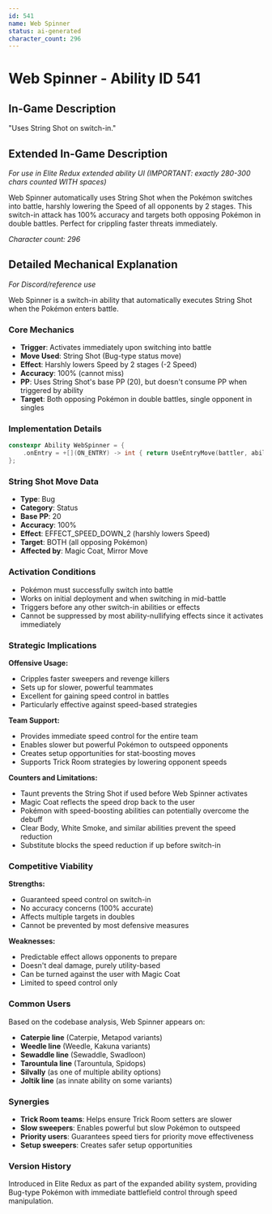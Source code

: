 ```yaml
---
id: 541
name: Web Spinner
status: ai-generated
character_count: 296
---
```


# Web Spinner - Ability ID 541

## In-Game Description
"Uses String Shot on switch-in."

## Extended In-Game Description
*For use in Elite Redux extended ability UI (IMPORTANT: exactly 280-300 chars counted WITH spaces)*

Web Spinner automatically uses String Shot when the Pokémon switches into battle, harshly lowering the Speed of all opponents by 2 stages. This switch-in attack has 100% accuracy and targets both opposing Pokémon in double battles. Perfect for crippling faster threats immediately.

*Character count: 296*

## Detailed Mechanical Explanation
*For Discord/reference use*

Web Spinner is a switch-in ability that automatically executes String Shot when the Pokémon enters battle.

### Core Mechanics
- **Trigger**: Activates immediately upon switching into battle
- **Move Used**: String Shot (Bug-type status move)
- **Effect**: Harshly lowers Speed by 2 stages (-2 Speed)
- **Accuracy**: 100% (cannot miss)
- **PP**: Uses String Shot's base PP (20), but doesn't consume PP when triggered by ability
- **Target**: Both opposing Pokémon in double battles, single opponent in singles

### Implementation Details
```cpp
constexpr Ability WebSpinner = {
    .onEntry = +[](ON_ENTRY) -> int { return UseEntryMove(battler, ability, MOVE_STRING_SHOT, 0); },
};
```

### String Shot Move Data
- **Type**: Bug
- **Category**: Status
- **Base PP**: 20
- **Accuracy**: 100%
- **Effect**: EFFECT_SPEED_DOWN_2 (harshly lowers Speed)
- **Target**: BOTH (all opposing Pokémon)
- **Affected by**: Magic Coat, Mirror Move

### Activation Conditions
- Pokémon must successfully switch into battle
- Works on initial deployment and when switching in mid-battle
- Triggers before any other switch-in abilities or effects
- Cannot be suppressed by most ability-nullifying effects since it activates immediately

### Strategic Implications
**Offensive Usage:**
- Cripples faster sweepers and revenge killers
- Sets up for slower, powerful teammates
- Excellent for gaining speed control in battles
- Particularly effective against speed-based strategies

**Team Support:**
- Provides immediate speed control for the entire team
- Enables slower but powerful Pokémon to outspeed opponents
- Creates setup opportunities for stat-boosting moves
- Supports Trick Room strategies by lowering opponent speeds

**Counters and Limitations:**
- Taunt prevents the String Shot if used before Web Spinner activates
- Magic Coat reflects the speed drop back to the user
- Pokémon with speed-boosting abilities can potentially overcome the debuff
- Clear Body, White Smoke, and similar abilities prevent the speed reduction
- Substitute blocks the speed reduction if up before switch-in

### Competitive Viability
**Strengths:**
- Guaranteed speed control on switch-in
- No accuracy concerns (100% accurate)
- Affects multiple targets in doubles
- Cannot be prevented by most defensive measures

**Weaknesses:**
- Predictable effect allows opponents to prepare
- Doesn't deal damage, purely utility-based
- Can be turned against the user with Magic Coat
- Limited to speed control only

### Common Users
Based on the codebase analysis, Web Spinner appears on:
- **Caterpie line** (Caterpie, Metapod variants)
- **Weedle line** (Weedle, Kakuna variants) 
- **Sewaddle line** (Sewaddle, Swadloon)
- **Tarountula line** (Tarountula, Spidops)
- **Silvally** (as one of multiple ability options)
- **Joltik line** (as innate ability on some variants)

### Synergies
- **Trick Room teams**: Helps ensure Trick Room setters are slower
- **Slow sweepers**: Enables powerful but slow Pokémon to outspeed
- **Priority users**: Guarantees speed tiers for priority move effectiveness
- **Setup sweepers**: Creates safer setup opportunities

### Version History
Introduced in Elite Redux as part of the expanded ability system, providing Bug-type Pokémon with immediate battlefield control through speed manipulation.